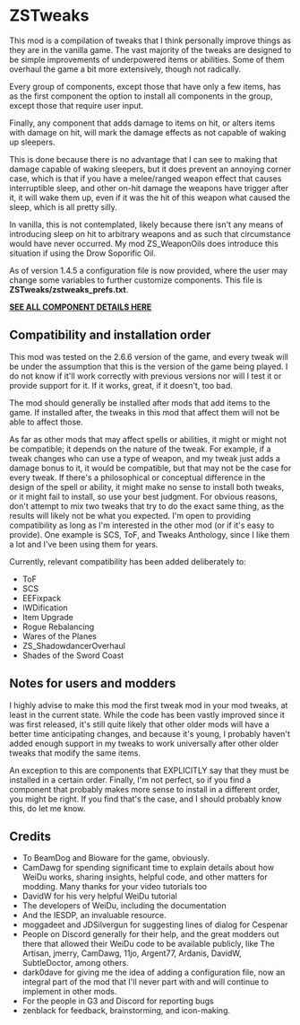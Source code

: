 # ZSTweaks

This mod is a compilation of tweaks that I think personally improve things as they are in the vanilla game. The vast majority of the tweaks are designed to be simple improvements of underpowered items or abilities. Some of them overhaul the game a bit more extensively, though not radically.

Every group of components, except those that have only a few items, has as the first component the option to install all components in the group, except those that require user input.

Finally, any component that adds damage to items on hit, or alters items with damage on hit, will mark the damage effects as not capable of waking up sleepers.

This is done because there is no advantage that I can see to making that damage capable of waking sleepers, but it does prevent an annoying corner case, which is that if you have a melee/ranged weapon effect that causes interruptible sleep, and other on-hit damage the weapons have trigger after it, it will wake them up, even if it was the hit of this weapon what caused the sleep, which is all pretty silly.

In vanilla, this is not contemplated, likely because there isn't any means of introducing sleep on hit to arbitrary weapons and as such that circumstance would have never occurred. My mod ZS_WeaponOils does introduce this situation if using the Drow Soporific Oil.

As of version 1.4.5 a configuration file is now provided, where the user may change some variables to further customize components. This file is **ZSTweaks/zstweaks_prefs.txt**.

__[SEE ALL COMPONENT DETAILS HERE](ZSTweaks/README.md)__

## Compatibility and installation order

This mod was tested on the 2.6.6 version of the game, and every tweak will be under the assumption that this is the version of the game being played. I do not know if it'll work correctly with previous versions nor will I test it or provide support for it. If it works, great, if it doesn't, too bad.

The mod should generally be installed after mods that add items to the game. If installed after, the tweaks in this mod that affect them will not be able to affect those.

As far as other mods that may affect spells or abilities, it might or might not be compatible; it depends on the nature of the tweak. For example, if a tweak changes who can use a type of weapon, and my tweak just adds a damage bonus to it, it would be compatible, but that may not be the case for every tweak. If there's a philosophical or conceptual difference in the design of the spell or ability, it might make no sense to install both tweaks, or it might fail to install, so use your best judgment. For obvious reasons, don't attempt to mix two tweaks that try to do the exact same thing, as the results will likely not be what you expected. I'm open to providing compatibility as long as I'm interested in the other mod (or if it's easy to provide). One example is SCS, ToF, and Tweaks Anthology, since I like them a lot and I've been using them for years.

Currently, relevant compatibility has been added deliberately to:

- ToF
- SCS
- EEFixpack
- IWDification
- Item Upgrade
- Rogue Rebalancing
- Wares of the Planes
- ZS_ShadowdancerOverhaul
- Shades of the Sword Coast

## Notes for users and modders

I highly advise to make this mod the first tweak mod in your mod tweaks, at least in the current state. While the code has been vastly improved since it was first released, it's still quite likely that other older mods will have a better time anticipating changes, and because it's young, I probably haven't added enough support in my tweaks to work universally after other older tweaks that modify the same items.

An exception to this are components that EXPLICITLY say that they must be installed in a certain order. Finally, I'm not perfect, so if you find a component that probably makes more sense to install in a different order, you might be right. If you find that's the case, and I should probably know this, do let me know.

## Credits

- To BeamDog and Bioware for the game, obviously.
- CamDawg for spending significant time to explain details about how WeiDu works, sharing insights, helpful code, and other matters for modding. Many thanks for your video tutorials too
- DavidW for his very helpful WeiDu tutorial
- The developers of WeiDu, including the documentation
- And the IESDP, an invaluable resource.
- moggadeet and JDSilvergun for suggesting lines of dialog for Cespenar
- People on Discord generally for their help, and the great modders out there that allowed their WeiDu code to be available publicly, like The Artisan, jmerry, CamDawg, 11jo, Argent77, Ardanis, DavidW, SubtleDoctor, among others.
- dark0dave for giving me the idea of adding a configuration file, now an integral part of the mod that I'll never part with and will continue to implement in other mods.
- For the people in G3 and Discord for reporting bugs
- zenblack for feedback, brainstorming, and icon-making.
